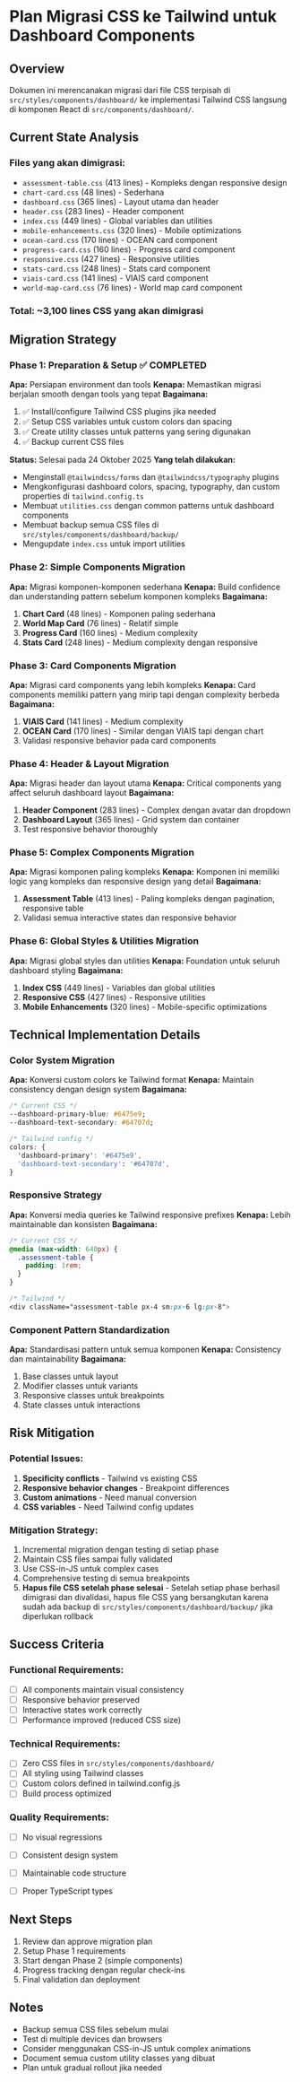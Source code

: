 # Plan Migrasi CSS ke Tailwind untuk Dashboard Components

## Overview
Dokumen ini merencanakan migrasi dari file CSS terpisah di `src/styles/components/dashboard/` ke implementasi Tailwind CSS langsung di komponen React di `src/components/dashboard/`.

## Current State Analysis

### Files yang akan dimigrasi:
- `assessment-table.css` (413 lines) - Kompleks dengan responsive design
- `chart-card.css` (48 lines) - Sederhana
- `dashboard.css` (365 lines) - Layout utama dan header
- `header.css` (283 lines) - Header component
- `index.css` (449 lines) - Global variables dan utilities
- `mobile-enhancements.css` (320 lines) - Mobile optimizations
- `ocean-card.css` (170 lines) - OCEAN card component
- `progress-card.css` (160 lines) - Progress card component
- `responsive.css` (427 lines) - Responsive utilities
- `stats-card.css` (248 lines) - Stats card component
- `viais-card.css` (141 lines) - VIAIS card component
- `world-map-card.css` (76 lines) - World map card component

### Total: ~3,100 lines CSS yang akan dimigrasi

## Migration Strategy

### Phase 1: Preparation & Setup ✅ COMPLETED
**Apa:** Persiapan environment dan tools
**Kenapa:** Memastikan migrasi berjalan smooth dengan tools yang tepat
**Bagaimana:**
1. ✅ Install/configure Tailwind CSS plugins jika needed
2. ✅ Setup CSS variables untuk custom colors dan spacing
3. ✅ Create utility classes untuk patterns yang sering digunakan
4. ✅ Backup current CSS files

**Status:** Selesai pada 24 Oktober 2025
**Yang telah dilakukan:**
- Menginstall `@tailwindcss/forms` dan `@tailwindcss/typography` plugins
- Mengkonfigurasi dashboard colors, spacing, typography, dan custom properties di `tailwind.config.ts`
- Membuat `utilities.css` dengan common patterns untuk dashboard components
- Membuat backup semua CSS files di `src/styles/components/dashboard/backup/`
- Mengupdate `index.css` untuk import utilities

### Phase 2: Simple Components Migration
**Apa:** Migrasi komponen-komponen sederhana
**Kenapa:** Build confidence dan understanding pattern sebelum komponen kompleks
**Bagaimana:**
1. **Chart Card** (48 lines) - Komponen paling sederhana
2. **World Map Card** (76 lines) - Relatif simple
3. **Progress Card** (160 lines) - Medium complexity
4. **Stats Card** (248 lines) - Medium complexity dengan responsive

### Phase 3: Card Components Migration
**Apa:** Migrasi card components yang lebih kompleks
**Kenapa:** Card components memiliki pattern yang mirip tapi dengan complexity berbeda
**Bagaimana:**
1. **VIAIS Card** (141 lines) - Medium complexity
2. **OCEAN Card** (170 lines) - Similar dengan VIAIS tapi dengan chart
3. Validasi responsive behavior pada card components

### Phase 4: Header & Layout Migration
**Apa:** Migrasi header dan layout utama
**Kenapa:** Critical components yang affect seluruh dashboard layout
**Bagaimana:**
1. **Header Component** (283 lines) - Complex dengan avatar dan dropdown
2. **Dashboard Layout** (365 lines) - Grid system dan container
3. Test responsive behavior thoroughly

### Phase 5: Complex Components Migration
**Apa:** Migrasi komponen paling kompleks
**Kenapa:** Komponen ini memiliki logic yang kompleks dan responsive design yang detail
**Bagaimana:**
1. **Assessment Table** (413 lines) - Paling kompleks dengan pagination, responsive table
2. Validasi semua interactive states dan responsive behavior

### Phase 6: Global Styles & Utilities Migration
**Apa:** Migrasi global styles dan utilities
**Kenapa:** Foundation untuk seluruh dashboard styling
**Bagaimana:**
1. **Index CSS** (449 lines) - Variables dan global utilities
2. **Responsive CSS** (427 lines) - Responsive utilities
3. **Mobile Enhancements** (320 lines) - Mobile-specific optimizations

## Technical Implementation Details

### Color System Migration
**Apa:** Konversi custom colors ke Tailwind format
**Kenapa:** Maintain consistency dengan design system
**Bagaimana:**
```css
/* Current CSS */
--dashboard-primary-blue: #6475e9;
--dashboard-text-secondary: #64707d;

/* Tailwind config */
colors: {
  'dashboard-primary': '#6475e9',
  'dashboard-text-secondary': '#64707d',
}
```

### Responsive Strategy
**Apa:** Konversi media queries ke Tailwind responsive prefixes
**Kenapa:** Lebih maintainable dan konsisten
**Bagaimana:**
```css
/* Current CSS */
@media (max-width: 640px) {
  .assessment-table {
    padding: 1rem;
  }
}

/* Tailwind */
<div className="assessment-table px-4 sm:px-6 lg:px-8">
```

### Component Pattern Standardization
**Apa:** Standardisasi pattern untuk semua komponen
**Kenapa:** Consistency dan maintainability
**Bagaimana:**
1. Base classes untuk layout
2. Modifier classes untuk variants
3. Responsive classes untuk breakpoints
4. State classes untuk interactions

## Risk Mitigation

### Potential Issues:
1. **Specificity conflicts** - Tailwind vs existing CSS
2. **Responsive behavior changes** - Breakpoint differences
3. **Custom animations** - Need manual conversion
4. **CSS variables** - Need Tailwind config updates

### Mitigation Strategy:
1. Incremental migration dengan testing di setiap phase
2. Maintain CSS files sampai fully validated
3. Use CSS-in-JS untuk complex cases
4. Comprehensive testing di semua breakpoints
5. **Hapus file CSS setelah phase selesai** - Setelah setiap phase berhasil dimigrasi dan divalidasi, hapus file CSS yang bersangkutan karena sudah ada backup di `src/styles/components/dashboard/backup/` jika diperlukan rollback

## Success Criteria

### Functional Requirements:
- [ ] All components maintain visual consistency
- [ ] Responsive behavior preserved
- [ ] Interactive states work correctly
- [ ] Performance improved (reduced CSS size)

### Technical Requirements:
- [ ] Zero CSS files in `src/styles/components/dashboard/`
- [ ] All styling using Tailwind classes
- [ ] Custom colors defined in tailwind.config.js
- [ ] Build process optimized

### Quality Requirements:
- [ ] No visual regressions
- [ ] Consistent design system
- [ ] Maintainable code structure
- [ ] Proper TypeScript types


## Next Steps

1. Review dan approve migration plan
2. Setup Phase 1 requirements
3. Start dengan Phase 2 (simple components)
4. Progress tracking dengan regular check-ins
5. Final validation dan deployment

## Notes

- Backup semua CSS files sebelum mulai
- Test di multiple devices dan browsers
- Consider menggunakan CSS-in-JS untuk complex animations
- Document semua custom utility classes yang dibuat
- Plan untuk gradual rollout jika needed